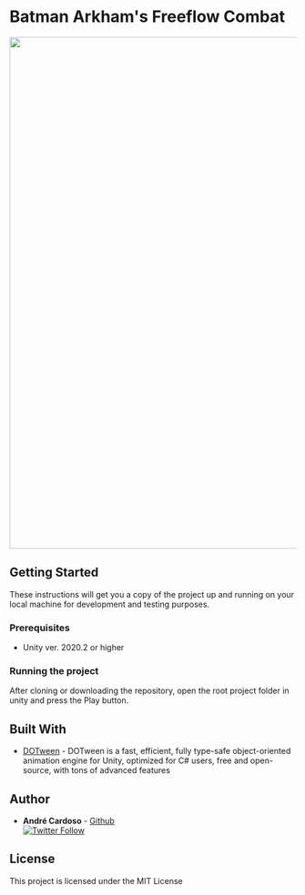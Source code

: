 # Batman Arkham's Freeflow Combat

<p align="center">
<img width="900px" src="http://mixandjam.com/wp-content/uploads/2021/07/github.jpg">
</p>

## Getting Started

These instructions will get you a copy of the project up and running on your local machine for development and testing purposes.

### Prerequisites

-  Unity ver. 2020.2 or higher

### Running the project

After cloning or downloading the repository, open the root project folder in unity and press the Play button.

## Built With

* [DOTween](http://dotween.demigiant.com/) - DOTween is a fast, efficient, fully type-safe object-oriented animation engine for Unity, optimized for C# users, free and open-source, with tons of advanced features

## Author

* **André Cardoso** - [Github](https://github.com/cardosoandre)
<br>[![Twitter Follow](https://img.shields.io/twitter/follow/andre_mc.svg?style=social)](https://twitter.com/andre_mc)

## License

This project is licensed under the MIT License
